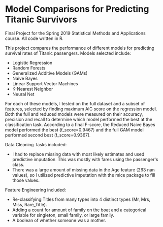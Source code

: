 # Model Comparisons for Predicting Titanic Survivors
Final Project for the Spring 2019 Statistical Methods and Applications course. All code written in R.

This project compares the performance of different models for predicting survival rates of Titanic passengers. Models selected include:

* Logistic Regression
* Random Forests
* Generalized Additive Models (GAMs)
* Naive Bayes
* Linear Support Vector Machines
* K-Nearest Neighbor
* Neural Net

For each of these models, I tested on the full dataset and a subset of features, selected by finding maximum AIC score on the regression model.
Both the full and reduced models were measured on their accuracy, precision and recall to determine which model performed the best at the 
classification task. According to a final F-score, the Reduced Naive Bayes model performed the best (f_score=0.9467) and the full GAM
model performed second best (f_score=0.9367).

Data Cleaning Tasks included:
* I had to replace missing data with most likely estimates and used predictive imputation. This was mostly with fares using the passenger's class.
* There was a large amount of missing data in the Age feature (263 nan values), so I utilized predictive imputation with the mice package to fill those values.

Feature Engineering included:
* Re-classifying Titles from many types into 4 distinct types (Mr, Mrs, Miss, Rare_Title).
* Adding a count for amount of family on the boat and a categorical variable for singleton, small family, or large family.
* A boolean of whether someone was a mother.
